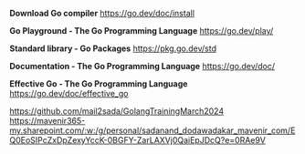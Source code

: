 **Download Go compiler**
https://go.dev/doc/install

**Go Playground - The Go Programming Language**
https://go.dev/play/

**Standard library - Go Packages**
https://pkg.go.dev/std

**Documentation - The Go Programming Language**
https://go.dev/doc/

**Effective Go - The Go Programming Language**
https://go.dev/doc/effective_go

https://github.com/mail2sada/GolangTrainingMarch2024
https://mavenir365-my.sharepoint.com/:w:/g/personal/sadanand_dodawadakar_mavenir_com/EQ0EoSIPcZxDpZexyYccK-0BGFY-ZarLAXVj0QaiEpJDcQ?e=0RAe9V
